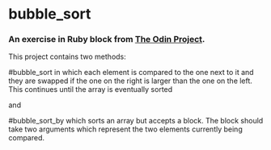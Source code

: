 # bubble_sort

### An exercise in Ruby block from [The Odin Project](http://www.theodinproject.com/ruby-programming/advanced-building-blocks).  

This project contains two methods:

#bubble_sort in which each element is compared to the one next to it and they are swapped if the one on the right is larger than the one on the left. This continues until the array is eventually sorted

and

#bubble_sort_by which sorts an array but accepts a block. The block should take two arguments which represent the two elements currently being compared.
